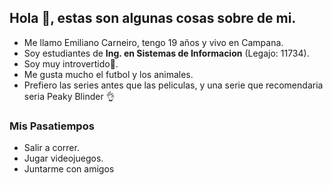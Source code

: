 ## Hola 👋, estas son algunas cosas sobre de mi.
- Me llamo Emiliano Carneiro, tengo 19 años y vivo en Campana.
- Soy estudiantes de **Ing. en Sistemas de Informacion** (Legajo: 11734).
- Soy muy introvertido😬.
- Me gusta mucho el futbol y los animales.
- Prefiero las series antes que las peliculas, y una serie que recomendaria seria Peaky Blinder 👌
### Mis Pasatiempos
- Salir a correr.
- Jugar videojuegos.
- Juntarme con amigos
